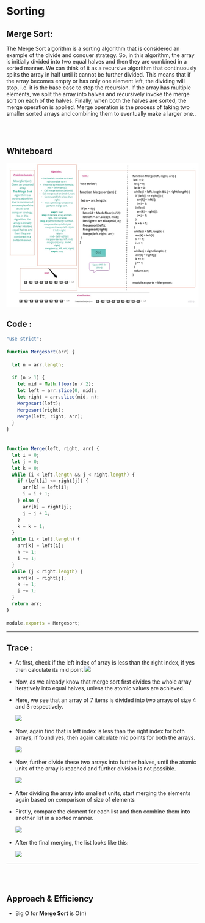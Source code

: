 # **Sorting**

## **Merge Sort:**

The Merge Sort algorithm is a sorting algorithm that is considered an example of the divide and conquer strategy. So, in this algorithm, the array is initially divided into two equal halves and then they are combined in a sorted manner. We can think of it as a recursive algorithm that continuously splits the array in half until it cannot be further divided. This means that if the array becomes empty or has only one element left, the dividing will stop, i.e. it is the base case to stop the recursion. If the array has multiple elements, we split the array into halves and recursively invoke the merge sort on each of the halves. Finally, when both the halves are sorted, the merge operation is applied. Merge operation is the process of taking two smaller sorted arrays and combining them to eventually make a larger one..

</br></br>

## **Whiteboard**
![](./asset/MeargSort.jpg)


## **Code :**
```js
"use strict";

function Mergesort(arr) {

  let n = arr.length;

  if (n > 1) {
    let mid = Math.floor(n / 2);
    let left = arr.slice(0, mid);
    let right = arr.slice(mid, n);
    Mergesort(left);
    Mergesort(right);
    Merge(left, right, arr);
  }
}


function Merge(left, right, arr) {
  let i = 0;
  let j = 0;
  let k = 0;
  while (i < left.length && j < right.length) {
    if (left[i] <= right[j]) {
      arr[k] = left[i];
      i = i + 1;
    } else {
      arr[k] = right[j];
      j = j + 1;
    }
    k = k + 1;
  }
  while (i < left.length) {
    arr[k] = left[i];
    k += 1;
    i += 1;
  }
  while (j < right.length) {
    arr[k] = right[j];
    k += 1;
    j += 1;
  }
  return arr;
}

module.exports = Mergesort;

```
---
## **Trace :**
   - At first, check if the left index of array is less than the right index, if yes then calculate its mid point
   ![](https://media.geeksforgeeks.org/wp-content/uploads/20220525094221/Artboard71-300x150.jpg)
   
   - Now, as we already know that merge sort first divides the whole array iteratively into equal halves, unless the atomic values are achieved. 
   - Here, we see that an array of 7 items is divided into two arrays of size 4 and 3 respectively.
   
      ![](https://media.geeksforgeeks.org/wp-content/uploads/20220525094248/Artboard711-300x150.jpg)
   
   - Now, again find that is left index is less than the right index for both arrays, if found yes, then again calculate mid points for both the arrays.

      ![](https://media.geeksforgeeks.org/wp-content/uploads/20220525094314/Artboard721-300x150.jpg)

   - Now, further divide these two arrays into further halves, until the atomic units of the array is reached and further division is not possible.

      ![](https://media.geeksforgeeks.org/wp-content/uploads/20220525094341/Artboard731-300x150.jpg) 

   - After dividing the array into smallest units, start merging the elements again based on comparison of size of elements
   - Firstly, compare the element for each list and then combine them into another list in a sorted manner.

      ![](https://media.geeksforgeeks.org/wp-content/uploads/20220525094403/Artboard741-300x150.jpg)

   - After the final merging, the list looks like this:

      ![](https://media.geeksforgeeks.org/wp-content/uploads/20220525094459/Artboard751-300x150.jpg)

---
</br></br>

## **Approach & Efficiency**

- Big O for **Merge Sort** is O(n)

</br></br>
